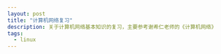 ```yaml
---
layout: post
title: "计算机网络复习"
description: 关于计算机网络基本知识的复习，主要参考谢希仁老师的《计算机网络》
tags:
  - linux
---
```



